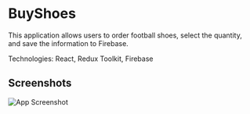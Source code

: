 # BuyShoes

This application allows users to order football shoes, select the quantity, and save the information to Firebase.

Technologies: React, Redux Toolkit, Firebase

## Screenshots

![App Screenshot](https://i.imgur.com/BiqOhOO.png)
